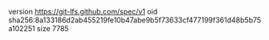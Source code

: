 version https://git-lfs.github.com/spec/v1
oid sha256:8a133186d2ab455219fe10b47abe9b5f73633cf477199f361d48b5b75a102251
size 7785
